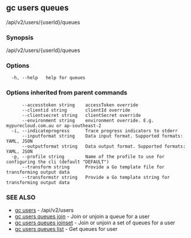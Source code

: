 ## gc users queues

/api/v2/users/{userId}/queues

### Synopsis

/api/v2/users/{userId}/queues

### Options

```
  -h, --help   help for queues
```

### Options inherited from parent commands

```
      --accesstoken string    accessToken override
      --clientid string       clientId override
      --clientsecret string   clientSecret override
      --environment string    environment override. E.g. mypurecloud.com.au or ap-southeast-2
  -i, --indicateprogress      Trace progress indicators to stderr
      --inputformat string    Data input format. Supported formats: YAML, JSON
      --outputformat string   Data output format. Supported formats: YAML, JSON
  -p, --profile string        Name of the profile to use for configuring the cli (default "DEFAULT")
      --transform string      Provide a Go template file for transforming output data
      --transformstr string   Provide a Go template string for transforming output data
```

### SEE ALSO

* [gc users](gc_users.html)	 - /api/v2/users
* [gc users queues join](gc_users_queues_join.html)	 - Join or unjoin a queue for a user
* [gc users queues joinset](gc_users_queues_joinset.html)	 - Join or unjoin a set of queues for a user
* [gc users queues list](gc_users_queues_list.html)	 - Get queues for user


